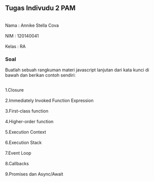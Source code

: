 <h2>Tugas Indivudu 2 PAM</h2>
<br>Nama : Annike Stella Cova</br>
<br>NIM : 120140041</br>
<br>Kelas : RA</br>
<h3>Soal</h3>
Buatlah sebuah rangkuman materi javascript lanjutan dari kata kunci di bawah dan berikan contoh sendiri:

<br>1.Closure</br>
<br>2.Immediately Invoked Function Expression</br>
<br>3.First-class function</br>
<br>4.Higher-order function</br>
<br>5.Execution Context</br>
<br>6.Execution Stack</br>
<br>7.Event Loop</br>
<br>8.Callbacks</br>
<br>9.Promises dan Async/Await</br>
